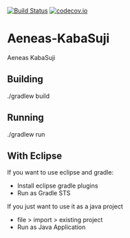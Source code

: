 [![Build Status](https://travis-ci.org/PeterMitrano/Aeneas-KabaSuji.svg?branch=master)](https://travis-ci.org/PeterMitrano/Aeneas-KabaSuji)
[![codecov.io](https://codecov.io/github/PeterMitrano/Aeneas-KabaSuji/coverage.svg?branch=master)](https://codecov.io/github/PeterMitrano/Aeneas-KabaSuji?branch=master)

# Aeneas-KabaSuji
Aeneas KabaSuji


## Building
./gradlew build

## Running
./gradlew run

## With Eclipse

If you want to use eclipse and gradle:

 - Install eclipse gradle plugins
 - Run as Gradle STS

If you just want to use it as a java project

 - file > import > existing project
 - Run as Java Application
